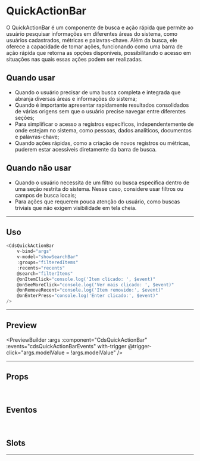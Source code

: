 # QuickActionBar

O QuickActionBar é um componente de busca e ação rápida que permite ao usuário pesquisar informações em diferentes áreas do sistema, como usuários cadastrados, métricas e palavras-chave. Além da busca, ele oferece a capacidade de tomar ações, funcionando como uma barra de ação rápida que retorna as opções disponíveis, possibilitando o acesso em situações nas quais essas ações podem ser realizadas.

## Quando usar

- Quando o usuário precisar de uma busca completa e integrada que abranja diversas áreas e informações do sistema;
- Quando é importante apresentar rapidamente resultados consolidados de várias origens sem que o usuário precise navegar entre diferentes seções;
- Para simplificar o acesso a registros específicos, independentemente de onde estejam no sistema, como pessoas, dados analíticos, documentos e palavras-chave;
- Quando ações rápidas, como a criação de novos registros ou métricas, puderem estar acessíveis diretamente da barra de busca.

## Quando não usar

- Quando o usuário necessita de um filtro ou busca específica dentro de uma seção restrita do sistema. Nesse caso, considere usar filtros ou campos de busca locais;
- Para ações que requerem pouca atenção do usuário, como buscas triviais que não exigem visibilidade em tela cheia.

---

## Uso

```js
<CdsQuickActionBar
	v-bind="args"
	v-model="showSearchBar"
	:groups="filteredItems"
	:recents="recents"
	@search="filterItems"
	@onItemClick="console.log('Item clicado: ', $event)"
	@onSeeMoreClick="console.log('Ver mais clicado: ', $event)"
	@onRemoveRecent="console.log('Item removido:', $event)"
	@onEnterPress="console.log('Enter clicado:', $event)"
/>
```

---

## Preview

<PreviewBuilder
	:args
	:component="CdsQuickActionBar"
	:events="cdsQuickActionBarEvents"
	with-trigger
	@trigger-click="args.modelValue = !args.modelValue"
/>

---

## Props

<APITable
	name="QuickActionBar"
	section="props"
/>
<br />

## Eventos

<APITable
	name="QuickActionBar"
	section="events"
/>
<br />

## Slots

<APITable
	name="QuickActionBar"
	section="slots"
/>

---

<script setup>
import { ref } from 'vue';
import CdsQuickActionBar from '@/components/QuickActionBar.vue';

const recents = [
	{
		title: 'Carla Santana',
		cpf: '22233344405',
	},
	{
		title: 'Carlota Oliveira',
	},
	{
		title: 'Rodrigo Barboza',
	},
	{
		title: 'Lucas Barbosa',
		cpf: '22233344405',
	},
	{
		title: 'Greg Uesley Silver',
		cpf: '22233344405',
	},
	{
		title: 'coração',
	},
];

const groups = [
	{
		category: 'Gestantes',
		results: [
			{
				title: 'Carla Santana',
				cpf: '22233344405',
				cns: '900098367891993'
			},
			{
				title: 'Carliane Ferreira',
				cpf: '22233344405',
				cns: '900098367891993'
			},
			{
				title: 'Fernanda Cardoso da Fonseca',
				cpf: '22233344405',
				cns: '900098367891993'
			},
			{
				title: 'Rafael Assunção',
				cpf: '22233344405',
				cns: '900098367891993'
			},
			{
				title: 'Alzira Monte',
				cpf: '22233344405',
				cns: '900098367891993'
			},
			{
				title: 'Antônio de Almeida Castro Silva',
				cpf: '22233344405',
				cns: '900098367891993'
			},
			{
				title: 'Marcela da Cunha',
				cpf: '22233344405',
				cns: '900098367891993'
			},
			{
				title: 'Euclides do Amaral',
				cpf: '22233344405',
				cns: '900098367891993'
			},
			{
				title: 'Constantino Xavier',
				cpf: '22233344405',
				cns: '900098367891993'
			},
		]
	},
	{
		category: 'Métricas',
		results: [
			{
				title: 'Nº de pessoas',
				num: 398,
			},
			{
				title: 'Nº de crianças',
				num: 398,
			},
			{
				title: 'Nº de cachorros',
				num: 3,
			},
			{
				title: 'Nº de gatos',
				num: 0,
			},
			{
				title: 'Média de pessoas',
				num: 398,
			},
			{
				title: 'Moda de animais por residência',
				num: 398,
			},
			{
				title: 'Moda de sertanejo',
				num: 400,
			},
			{
				title: 'Máximo de pessoas em uma residência',
				num: 400,
			},
			{
				title: 'Máximo de pessoas em um bairro',
				num: 400,
			},
			{
				title: 'Máximo de pessoas em uma cidade',
				num: 400,
			},
		]
	},
];


const args = ref({
	recents,
	groups,
});

const cdsQuickActionBarEvents = [
	'update:modelValue',
	'search',
	'onItemClick',
	'onSeeMoreClick',
	'close',
	'onRemoveRecent',
	'onEnterPress'
];
</script>
